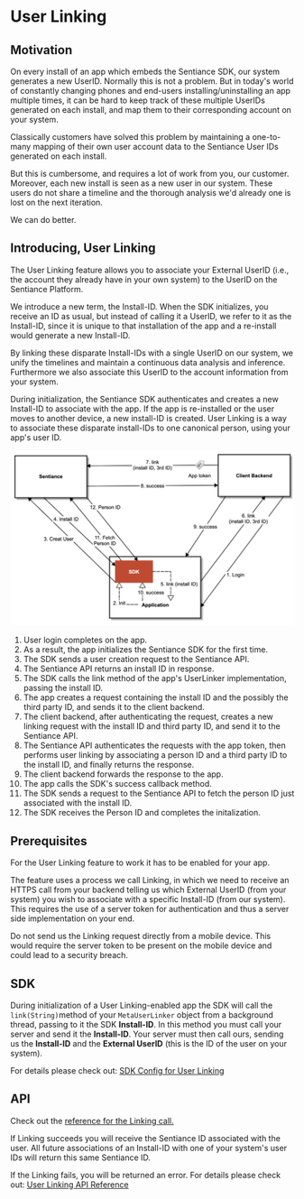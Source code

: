 # User Linking

## Motivation

On every install of an app which embeds the Sentiance SDK, our system generates a new UserID. Normally this is not a problem. But in today's world of constantly changing phones and end-users installing/uninstalling an app multiple times, it can be hard to keep track of these multiple UserIDs generated on each install, and map them to their corresponding account on your system.

Classically customers have solved this problem by maintaining a one-to-many mapping of their own user account data to the Sentiance User IDs generated on each install.

But this is cumbersome, and requires a lot of work from you, our customer. Moreover, each new install is seen as a new user in our system. These users do not share a timeline and the thorough analysis we'd already one is lost on the next iteration.

We can do better.

## Introducing, User Linking

The User Linking feature allows you to associate your External UserID \(i.e., the account they already have in your own system\) to the UserID on the Sentiance Platform. 

We introduce a new term, the Install-ID. When the SDK initializes, you receive an ID as usual, but instead of calling it a UserID, we refer to it as the Install-ID, since it is unique to that installation of the app and a re-install would generate a new Install-ID.

By linking these disparate Install-IDs with a single UserID on our system, we unify the timelines and maintain a continuous data analysis and inference. Furthermore we also associate this UserID to the account information from your system.

During initialization, the Sentiance SDK authenticates and creates a new Install-ID to associate with the app. If the app is re-installed or the user moves to another device, a new install-ID is created. User Linking is a way to associate these disparate install-IDs to one canonical person, using your app's user ID.

![User linking diagram](../.gitbook/assets/screenshot-2019-12-17-at-16.25.57.png)

1. User login completes on the app.
2. As a result, the app initializes the Sentiance SDK for the first time.
3. The SDK sends a user creation request to the Sentiance API.
4. The Sentiance API returns an install ID in response.
5. The SDK calls the link method of the app's UserLinker implementation, passing the install ID.
6. The app creates a request containing the install ID and the possibly the third party ID, and sends it to the client backend.
7. The client backend, after authenticating the request, creates a new linking request with the install ID and third party ID, and send it to the Sentiance API.
8. The Sentiance API authenticates the requests with the app token, then performs user linking by associating a person ID and a third party ID to the install ID, and finally returns the response.
9. The client backend forwards the response to the app.
10. The app calls the SDK's success callback method.
11. The SDK sends a request to the Sentiance API to fetch the person ID just associated with the install ID.
12. The SDK receives the Person ID and completes the initalization.

## Prerequisites

For the User Linking feature to work it has to be enabled for your app.

The feature uses a process we call Linking, in which we need to receive an HTTPS call from your backend telling us which External UserID \(from your system\) you wish to associate with a specific Install-ID \(from our system\). This requires the use of a server token for authentication and thus a server side implementation on your end.

Do not send us the Linking request directly from a mobile device. This would require the server token to be present on the mobile device and could lead to a security breach.

## SDK

During initialization of a User Linking-enabled app the SDK will call the `link(String)`method of your `MetaUserLinker` object from a background thread, passing to it the SDK **Install-ID**. In this method you must call your server and send it the **Install-ID**. Your server must then call ours, sending us the **Install-ID** and the **External UserID** \(this is the ID of the user on your system\).

For details please check out: [SDK Config for User Linking](../sdk/appendix/user-linking.md#usage)

## API

Check out the [reference for the Linking call.](../backend/rest-api.md#user-link)

If Linking succeeds you will receive the Sentiance ID associated with the user. All future associations of an Install-ID with one of your system's user IDs will return this same Sentiance ID.

If the Linking fails, you will be returned an error. For details please check out: [User Linking API Reference](../backend/rest-api.md#user-link)

